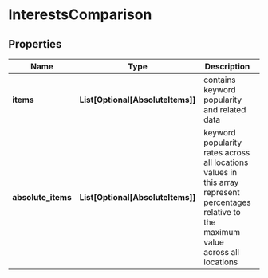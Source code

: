 # InterestsComparison


## Properties

| Name | Type | Description | Notes |
|------------ | ------------- | ------------- | -------------|
**items** | **List[Optional[AbsoluteItems]]** | contains keyword popularity and related data |[optional]|
**absolute_items** | **List[Optional[AbsoluteItems]]** | keyword popularity rates across all locations<br>values in this array represent percentages relative to the maximum value across all locations |[optional]|